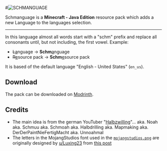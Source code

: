 #![SCHMANGUAGE](schmanguage.png)

Schmanguage is a **Minecraft - Java Edition** resource pack which adds a new Language to the languages selection.

---

In this language almost all words start with a "schm" prefix and replace all consonants until, but not including, the first vowel.
Example:
 - ~~L~~<u>a</u>nguage → **Schm**<u>a</u>nguage
 - ~~R~~<u>e</u>source pack → **Schm**<u>e</u>source pack

It is based of the default language "English - United States" (`en_us`).

## Download

The pack can be downloaded on [Modrinth](https://modrinth.com/resourcepack/schmanguage-resource-pack).

## Credits

- The main idea is from the german YouTuber "[Halbzwilling](https://youtube.com/@halbzwilling)"... aka. Noah aka. Schmuu aka. Schmoah aka. Halbdrilling aka. Mapmaking aka. DerDerPaintNieFertigMacht aka. Unnoahmal
- The letters in the MojangStudios font used in the [`mojangstudios.png`](/assets/minecraft/textures/gui/title/mojangstudios.png) are originally designed by [u/Luxing23](https://reddit.com/u/luxing23) from [this post](https://www.reddit.com/r/Minecraft/comments/i64ly6/)
